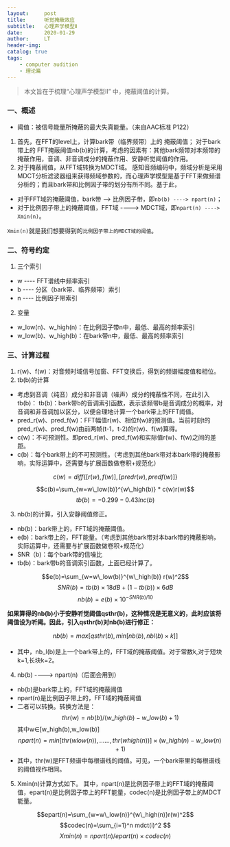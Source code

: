 ```yaml
---
layout:     post
title:      听觉掩蔽效应
subtitle:   心理声学模型Ⅱ
date:       2020-01-29
author:     LT
header-img: 
catalog: true
tags:
    - computer audition
    - 理论篇
---
```


> 本文旨在于梳理“心理声学模型Ⅱ” 中，掩蔽阈值的计算。


### 一、概述
- 阈值：被信号能量所掩蔽的最大失真能量。（来自AAC标准 P122）
1. 首先，在FFT的level上，计算bark带（临界频带）上的 掩蔽阈值；
对于bark带上的 FFT掩蔽阈值nb(b)的计算，考虑的因素有：其他bark频带对本频带的掩蔽作用，音调、非音调成分的掩蔽作用、安静听觉阈值的作用。
2. 对于掩蔽阈值，从FFT域转换为MDCT域。
感知音频编码中，频域分析是采用MDCT分析滤波器组来获得频域参数的，而心理声学模型是基于FFT来做频谱分析的；而且bark带和比例因子带的划分有所不同。基于此，
- 对于FFT域的掩蔽阈值，bark带 --> 比例因子带，即`nb(b) ----> npart(n)`；
- 对于比例因子带上的掩蔽阈值，FFT域 ----> MDCT域，即`npart(n) ----> Xmin(n)`。

`Xmin(n)`就是我们想要得到的`比例因子带上的MDCT域的阈值`。


### 二、符号约定
1.  三个索引
- w ---- FFT谱线中频率索引
- b ---- 分区（bark带、临界频带）索引
- n ---- 比例因子带索引
2. 变量
- w_low(n)、w_high(n)：在比例因子带n中，最低、最高的频率索引
- w_low(b)、w\_high(b)：在bark带n中，最低、最高的频率索引

### 三、计算过程
1. r(w)、f(w)：对音频时域信号加窗、FFT变换后，得到的频谱幅度值和相位。
2. tb(b)的计算
- 考虑到音调（纯音）成分和非音调（噪声）成分的掩蔽性不同，在此引入tb(b)：
tb(b)：bark带b的音调索引函数，表示该频带b是音调成分的概率，对音调和非音调加以区分，以便合理地计算一个bark带上的FFT阈值。
- pred_r(w)、pred_f(w)：FFT幅值r(w)、相位f(w)的预测值。当前时刻t的pred_r(w)、pred_f(w)由前两帧(t-1，t-2)的r(w)、f(w)算得。
- c(w)：不可预测性。即pred_r(w)、pred_f(w)和实际值r(w)、f(w)之间的差距。
- c(b)：每个bark带上的不可预测性。（考虑到其他bark带对本bark带的掩蔽影响，实际运算中，还需要与扩展函数做卷积+规范化）

$$c(w)= diff\{[r(w),f(w)],[pred _⁡r (w),pred _⁡f (w)]\}$$
$$c(b)=\sum_{w=w\_low(b)}^{w\_⁡high(b)} * c(w)r(w)$$
$$tb(b) = -0.299-0.43 ln⁡c(b)$$

3. nb(b)的计算，引入安静阈值修正。
- nb(b)：bark带上的，FFT域的掩蔽阈值。
- e(b)：bark带上的，FFT能量。（考虑到其他bark带对本bark带的掩蔽影响，实际运算中，还需要与扩展函数做卷积+规范化）
- SNR（b)：每个bark带的信噪比
- tb(b)：bark带b的音调索引函数，上面已经计算了。

$$e(b)=\sum_{w=w\_low(b)}^{w\_high(b)} r(w)^2$$
$$SNR(b)=tb(b)×18dB+(1-tb(b))×6dB$$
$$nb(b)=e(b)×10^{-SNR(b)/10}$$

**如果算得的nb(b)小于安静听觉阈值qsthr(b)，这种情况是无意义的，此时应该将阈值设为听阈。因此，引入qsthr(b)对nb(b)进行修正：**

$$nb(b)=max⁡[qsthr(b), min⁡[nb(b),nb _⁡l (b)×k] ]$$

- 其中，nb_l(b)是上一个bark带上的，FFT域的掩蔽阈值。对于常数k,对于短块k=1,长块k=2。

4. nb(b) ----> npart(n)（后面会用到）
- nb(b)是bark带上的，FFT域的掩蔽阈值
- npart(n)是比例因子带上的，FFT域的掩蔽阈值
- 二者可以转换。转换方法是：
$$thr(w) = nb(b)/(w\_⁡high(b)-w\_⁡low(b)+1)$$
其中w∈[w_⁡high(b),w_⁡low(b)]
$$npart(n) = min⁡[thr(w _⁡low(n)),......,thr(w_⁡high(n))]×(w\_⁡high(n)-w\_⁡low(n)+1)$$
- 其中，thr(w)是FFT频谱中每根谱线的阈值。可见，一个bark带里的每根谱线的阈值视作相同。

5. Xmin(n)计算方式如下。
其中，npart(n)是比例因子带上的FFT域的掩蔽阈值，epart(n)是比例因子带上的FFT能量，codec(n)是比例因子带上的MDCT能量。

$$epart(n)=\sum_{w=w\_⁡low(n)}^{w\_⁡high(n)}r(w)^2$$
$$codec(n)=\sum_{i=1}^n mdct(i)^2 $$
$$Xmin⁡(n)=npart(n)/epart(n)×codec(n)$$